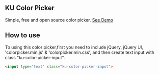 ## KU Color Picker
Simple, free and open source color picker.
<a href="https://walidku.github.io/ku-color-picker/">See Demo</a>

## How to use
To using this color picker,first you need to include jQuery, jQuery UI, 'colorpicker.min.js' & 'colorpicker.min.css', and then create text input with class "ku-color-picker-input".
```html
<input type="text" class="ku-color-picker-input">
